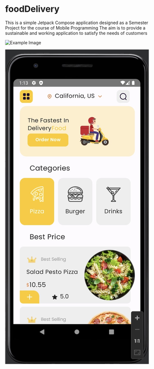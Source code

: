 # foodDelivery

This is a simple Jetpack Compose application designed as a Semester Project for the course of Mobile Programming
The aim is to provide a sustainable and working application to satisfy the needs of customers

<img src="main_screen" alt="Example Image" width="200" height="100">


![Detail Screen](detail_screen.jpg)
